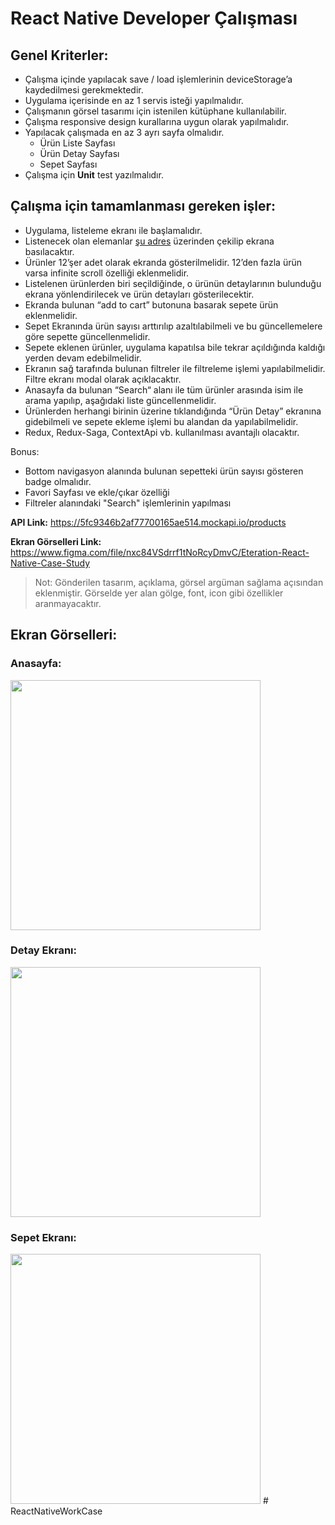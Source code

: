 # React Native Developer Çalışması

## Genel Kriterler: 
- Çalışma içinde yapılacak save / load işlemlerinin deviceStorage’a kaydedilmesi gerekmektedir.
- Uygulama içerisinde en az 1 servis isteği yapılmalıdır.
- Çalışmanın görsel tasarımı için istenilen kütüphane kullanılabilir.
- Çalışma responsive design kurallarına uygun olarak yapılmalıdır.
- Yapılacak çalışmada en az 3 ayrı sayfa olmalıdır.
    - Ürün Liste Sayfası
    - Ürün Detay Sayfası
    - Sepet Sayfası
- Çalışma için <b>Unit</b> test yazılmalıdır.

## Çalışma için tamamlanması gereken işler: 
- Uygulama, listeleme ekranı ile başlamalıdır. 
- Listenecek olan elemanlar [şu adres](https://5fc9346b2af77700165ae514.mockapi.io/products) üzerinden çekilip ekrana basılacaktır. 
- Ürünler 12’şer adet olarak ekranda gösterilmelidir. 12’den fazla ürün varsa infinite scroll özelliği eklenmelidir.
- Listelenen ürünlerden biri seçildiğinde, o ürünün detaylarının bulunduğu ekrana yönlendirilecek ve ürün detayları gösterilecektir.
- Ekranda bulunan “add to cart” butonuna basarak sepete ürün eklenmelidir.
- Sepet Ekranında ürün sayısı arttırılıp azaltılabilmeli ve bu güncellemelere göre sepette güncellenmelidir.
- Sepete eklenen ürünler, uygulama kapatılsa bile tekrar açıldığında kaldığı yerden devam edebilmelidir.
- Ekranın sağ tarafında bulunan filtreler ile filtreleme işlemi yapılabilmelidir. Filtre ekranı modal olarak açıklacaktır.
- Anasayfa da bulunan “Search“ alanı ile tüm ürünler arasında isim ile arama yapılıp, aşağıdaki liste güncellenmelidir.
- Ürünlerden herhangi birinin üzerine tıklandığında “Ürün Detay” ekranına gidebilmeli ve sepete ekleme işlemi bu alandan da yapılabilmelidir.
- Redux, Redux-Saga, ContextApi vb. kullanılması avantajlı olacaktır.

Bonus: 
- Bottom navigasyon alanında bulunan sepetteki ürün sayısı gösteren badge olmalıdır.
- Favori Sayfası ve ekle/çıkar özelliği
- Filtreler alanındaki "Search" işlemlerinin yapılması

<b>API Link:</b> https://5fc9346b2af77700165ae514.mockapi.io/products

<b>Ekran Görselleri Link:</b> https://www.figma.com/file/nxc84VSdrrf1tNoRcyDmvC/Eteration-React-Native-Case-Study

> Not: Gönderilen tasarım, açıklama, görsel argüman sağlama açısından eklenmiştir. Görselde yer alan gölge, font, icon gibi özellikler aranmayacaktır.

## Ekran Görselleri:

### Anasayfa:

<img src="./docs/home.png" width="400"/>

### Detay Ekranı:

<img src="./docs/detail.png" width="400"/>

### Sepet Ekranı:

<img src="./docs/cart.png" width="400"/>
# ReactNativeWorkCase
